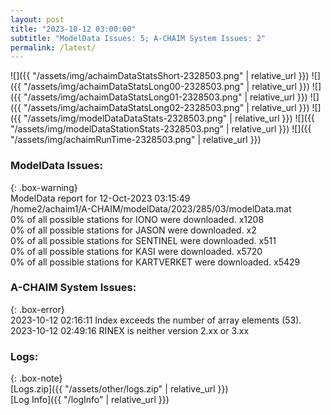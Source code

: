 ```yaml
---
layout: post
title: "2023-10-12 03:00:00"
subtitle: "ModelData Issues: 5; A-CHAIM System Issues: 2"
permalink: /latest/
---
```


![]({{ "/assets/img/achaimDataStatsShort-2328503.png" | relative_url }})
![]({{ "/assets/img/achaimDataStatsLong00-2328503.png" | relative_url }})
![]({{ "/assets/img/achaimDataStatsLong01-2328503.png" | relative_url }})
![]({{ "/assets/img/achaimDataStatsLong02-2328503.png" | relative_url }})
![]({{ "/assets/img/modelDataDataStats-2328503.png" | relative_url }})
![]({{ "/assets/img/modelDataStationStats-2328503.png" | relative_url }})
![]({{ "/assets/img/achaimRunTime-2328503.png" | relative_url }})


### ModelData Issues:  
  
{: .box-warning}  
 ModelData report for 12-Oct-2023 03:15:49   
 /home2/achaim1/A-CHAIM/modelData/2023/285/03/modelData.mat   
 0% of all possible stations for IONO were downloaded. x1208   
 0% of all possible stations for JASON were downloaded. x2   
 0% of all possible stations for SENTINEL were downloaded. x511   
 0% of all possible stations for KASI were downloaded. x5720   
 0% of all possible stations for KARTVERKET were downloaded. x5429   
  
### A-CHAIM System Issues:  
  
{: .box-error}  
2023-10-12 02:16:11 Index exceeds the number of array elements (53).  
2023-10-12 02:49:16 RINEX is neither version 2.xx or 3.xx  

### Logs:  
  
{: .box-note}  
[Logs.zip]({{ "/assets/other/logs.zip" | relative_url }})  
[Log Info]({{ "/logInfo" | relative_url }})  
